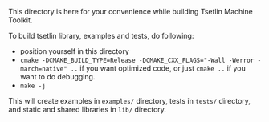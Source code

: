 This directory is here for your convenience while building Tsetlin Machine Toolkit.

To build tsetlin library, examples and tests, do following:
- position yourself in this directory
- `cmake -DCMAKE_BUILD_TYPE=Release -DCMAKE_CXX_FLAGS="-Wall -Werror -march=native" ..` if you want optimized code, or just `cmake ..` if you want to do debugging.
- `make -j`

This will create examples in `examples/` directory, tests in `tests/` directory, and static and shared libraries in `lib/` directory.
